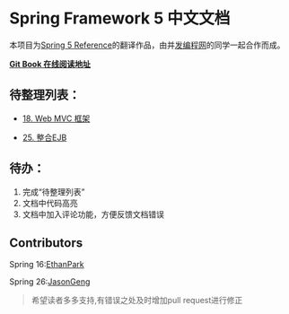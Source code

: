 # Spring Framework 5 中文文档

本项目为[Spring 5 Reference](http://docs.spring.io/spring/docs/5.0.0.BUILD-SNAPSHOT/spring-framework-reference/htmlsingle/)的翻译作品，由并[发编程网](http://ifeve.com/)的同学一起合作而成。

[**Git Book 在线阅读地址**](https://lfvepclr.gitbooks.io/spring-framework-5-doc-cn/content/)

## 待整理列表：

* [18. Web MVC 框架](http://ifeve.com/spring-18-web-mvc/)

* [25. 整合EJB](http://ifeve.com/spring5-25-ejb/)

## 待办：

1. 完成“待整理列表”
2. 文档中代码高亮
3. 文档中加入评论功能，方便反馈文档错误

## Contributors

Spring 16:[EthanPark](http://blog.csdn.net/ethanwhite)

Spring 26:[JasonGeng](https://github.com/jasonGeng88/blog)

> 希望读者多多支持,有错误之处及时增加pull request进行修正



